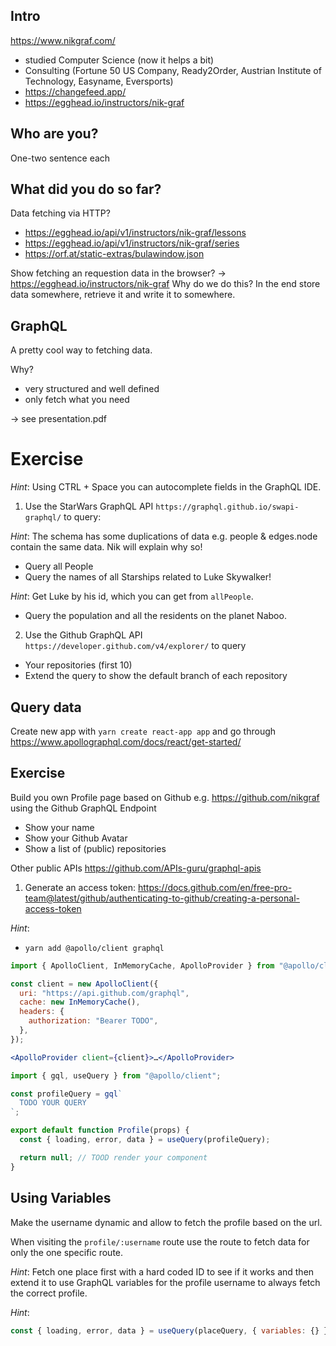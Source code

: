 ## Intro

https://www.nikgraf.com/

- studied Computer Science (now it helps a bit)
- Consulting (Fortune 50 US Company, Ready2Order, Austrian Institute of Technology, Easyname, Eversports)
- https://changefeed.app/
- https://egghead.io/instructors/nik-graf

## Who are you?

One-two sentence each

## What did you do so far?

Data fetching via HTTP?

- https://egghead.io/api/v1/instructors/nik-graf/lessons
- https://egghead.io/api/v1/instructors/nik-graf/series
- https://orf.at/static-extras/bulawindow.json

Show fetching an requestion data in the browser?
-> https://egghead.io/instructors/nik-graf
Why do we do this? In the end store data somewhere, retrieve it and write it to somewhere.

## GraphQL

A pretty cool way to fetching data.

Why?

- very structured and well defined
- only fetch what you need

-> see presentation.pdf

# Exercise

_Hint_: Using CTRL + Space you can autocomplete fields in the GraphQL IDE.

1. Use the StarWars GraphQL API `https://graphql.github.io/swapi-graphql/` to query:

_Hint_: The schema has some duplications of data e.g. people & edges.node contain the same data. Nik will explain why so!

- Query all People
- Query the names of all Starships related to Luke Skywalker!

_Hint_: Get Luke by his id, which you can get from `allPeople`.

- Query the population and all the residents on the planet Naboo.

2. Use the Github GraphQL API `https://developer.github.com/v4/explorer/` to query

- Your repositories (first 10)
- Extend the query to show the default branch of each repository

## Query data

Create new app with `yarn create react-app app` and go through
https://www.apollographql.com/docs/react/get-started/

## Exercise

Build you own Profile page based on Github e.g. https://github.com/nikgraf using the Github GraphQL Endpoint

- Show your name
- Show your Github Avatar
- Show a list of (public) repositories

Other public APIs https://github.com/APIs-guru/graphql-apis

1. Generate an access token:
   https://docs.github.com/en/free-pro-team@latest/github/authenticating-to-github/creating-a-personal-access-token

_Hint_:

- `yarn add @apollo/client graphql`

```js
import { ApolloClient, InMemoryCache, ApolloProvider } from "@apollo/client";

const client = new ApolloClient({
  uri: "https://api.github.com/graphql",
  cache: new InMemoryCache(),
  headers: {
    authorization: "Bearer TODO",
  },
});
```

```jsx
<ApolloProvider client={client}>…</ApolloProvider>
```

```jsx
import { gql, useQuery } from "@apollo/client";

const profileQuery = gql`
  TODO YOUR QUERY
`;

export default function Profile(props) {
  const { loading, error, data } = useQuery(profileQuery);

  return null; // TOOD render your component
}
```

## Using Variables

Make the username dynamic and allow to fetch the profile based on the url.

When visiting the `profile/:username` route use the route to fetch data for only the one specific route.

_Hint_: Fetch one place first with a hard coded ID to see if it works and then extend it to use GraphQL variables for the profile username to always fetch the correct profile.

_Hint_:

```jsx
const { loading, error, data } = useQuery(placeQuery, { variables: {} });
```
